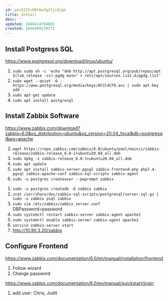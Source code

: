 ```yaml
---
id: pzc5223c08t6w7g1fji8jqk
title: Install
desc: ''
updated: 1646414784883
created: 1646409139271
---
```

## Install Postgress SQL  
https://www.postgresql.org/download/linux/ubuntu/  
1. `sudo sudo sh -c 'echo "deb http://apt.postgresql.org/pub/repos/apt $(lsb_release -cs)-pgdg main" > /etc/apt/sources.list.d/pgdg.list'`  
2. `sudo wget --quiet -O - https://www.postgresql.org/media/keys/ACCC4CF8.asc | sudo apt-key add -`
3. `sudo apt-get update`
4. `sudo apt install postgresql`
   
## Install Zabbix Software
   https://www.zabbix.com/download?zabbix=6.0&os_distribution=ubuntu&os_version=20.04_focal&db=postgresql&ws=apache  

2. `wget https://repo.zabbix.com/zabbix/6.0/ubuntu/pool/main/z/zabbix-release/zabbix-release_6.0-1+ubuntu20.04_all.deb`
3. `sudo dpkg -i zabbix-release_6.0-1+ubuntu20.04_all.deb`
4. `sudo apt update`
5. `sudo apt install zabbix-server-pgsql zabbix-frontend-php php7.4-pgsql zabbix-apache-conf zabbix-sql-scripts zabbix-agent`
6. `sudo -u postgres createuser --pwprompt zabbix`
<!-- $$unflow3r -->
1. `sudo -u postgres createdb -O zabbix zabbix`
2. `zcat /usr/share/doc/zabbix-sql-scripts/postgresql/server.sql.gz | sudo -u zabbix psql zabbix`
3. `sudo vim /etc/zabbix/zabbix_server.conf`  
   DBPassword=password  
1. `sudo systemctl restart zabbix-server zabbix-agent apache2`
2. `sudo systemctl enable zabbix-server zabbix-agent apache2`
1. `service zabbix-server start`  
3. http://10.90.3.20/zabbix  

## Configure Frontend
   https://www.zabbix.com/documentation/6.0/en/manual/installation/frontend  
1. Follow wizard
1. Change password  
<!-- $$unflow3r -->  

https://www.zabbix.com/documentation/6.0/en/manual/quickstart/login  
1. add user: Chris, Judit